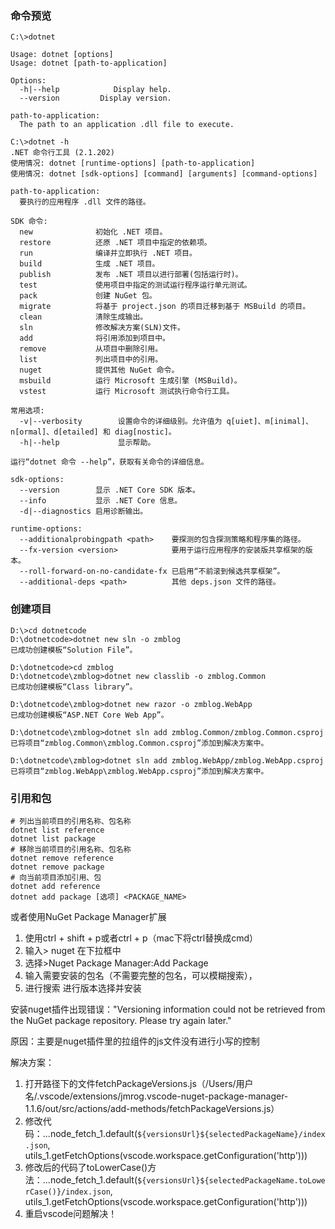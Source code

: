 ### 命令预览

```shell
C:\>dotnet
 
Usage: dotnet [options]
Usage: dotnet [path-to-application]
 
Options:
  -h|--help            Display help.
  --version         Display version.
 
path-to-application:
  The path to an application .dll file to execute.
  
C:\>dotnet -h
.NET 命令行工具 (2.1.202)
使用情况: dotnet [runtime-options] [path-to-application]
使用情况: dotnet [sdk-options] [command] [arguments] [command-options]
 
path-to-application:
  要执行的应用程序 .dll 文件的路径。
 
SDK 命令:
  new              初始化 .NET 项目。
  restore          还原 .NET 项目中指定的依赖项。
  run              编译并立即执行 .NET 项目。
  build            生成 .NET 项目。
  publish          发布 .NET 项目以进行部署(包括运行时)。
  test             使用项目中指定的测试运行程序运行单元测试。
  pack             创建 NuGet 包。
  migrate          将基于 project.json 的项目迁移到基于 MSBuild 的项目。
  clean            清除生成输出。
  sln              修改解决方案(SLN)文件。
  add              将引用添加到项目中。
  remove           从项目中删除引用。
  list             列出项目中的引用。
  nuget            提供其他 NuGet 命令。
  msbuild          运行 Microsoft 生成引擎 (MSBuild)。
  vstest           运行 Microsoft 测试执行命令行工具。
 
常用选项:
  -v|--verbosity        设置命令的详细级别。允许值为 q[uiet]、m[inimal]、n[ormal]、d[etailed] 和 diag[nostic]。
  -h|--help             显示帮助。
 
运行“dotnet 命令 --help”，获取有关命令的详细信息。
 
sdk-options:
  --version        显示 .NET Core SDK 版本。
  --info           显示 .NET Core 信息。
  -d|--diagnostics 启用诊断输出。
 
runtime-options:
  --additionalprobingpath <path>    要探测的包含探测策略和程序集的路径。
  --fx-version <version>            要用于运行应用程序的安装版共享框架的版本。
  --roll-forward-on-no-candidate-fx 已启用“不前滚到候选共享框架”。
  --additional-deps <path>          其他 deps.json 文件的路径。
```

### 创建项目

```shell
D:\>cd dotnetcode
D:\dotnetcode>dotnet new sln -o zmblog
已成功创建模板“Solution File”。
 
D:\dotnetcode>cd zmblog
D:\dotnetcode\zmblog>dotnet new classlib -o zmblog.Common
已成功创建模板“Class library”。

D:\dotnetcode\zmblog>dotnet new razor -o zmblog.WebApp
已成功创建模板“ASP.NET Core Web App”。

D:\dotnetcode\zmblog>dotnet sln add zmblog.Common/zmblog.Common.csproj
已将项目“zmblog.Common\zmblog.Common.csproj”添加到解决方案中。

D:\dotnetcode\zmblog>dotnet sln add zmblog.WebApp/zmblog.WebApp.csproj
已将项目“zmblog.WebApp\zmblog.WebApp.csproj”添加到解决方案中。
```

### 引用和包

```shell
# 列出当前项目的引用名称、包名称
dotnet list reference
dotnet list package
# 移除当前项目的引用名称、包名称
dotnet remove reference
dotnet remove package
# 向当前项目添加引用、包
dotnet add reference
dotnet add package [选项] <PACKAGE_NAME>
```

或者使用NuGet Package Manager扩展

1. 使用ctrl + shift + p或者ctrl + p（mac下将ctrl替换成cmd） 
2. 输入> nuget 在下拉框中
3. 选择>Nuget Package Manager:Add Package 
4. 输入需要安装的包名（不需要完整的包名，可以模糊搜索），
5. 进行搜索 进行版本选择并安装

安装nuget插件出现错误："Versioning information could not be retrieved from the NuGet package repository. Please try again later."

原因：主要是nuget插件里的拉组件的js文件没有进行小写的控制

解决方案：

1. 打开路径下的文件fetchPackageVersions.js（/Users/用户名/.vscode/extensions/jmrog.vscode-nuget-package-manager-1.1.6/out/src/actions/add-methods/fetchPackageVersions.js）
2. 修改代码：...node_fetch_1.default(`${versionsUrl}${selectedPackageName}/index.json`, utils_1.getFetchOptions(vscode.workspace.getConfiguration('http')))
3. 修改后的代码了toLowerCase()方法：...node_fetch_1.default(`${versionsUrl}${selectedPackageName.toLowerCase()}/index.json`, utils_1.getFetchOptions(vscode.workspace.getConfiguration('http')))
4. 重启vscode问题解决！